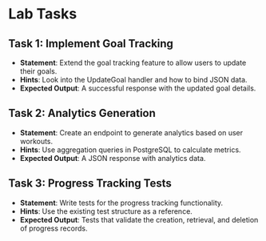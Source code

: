 # Lab Tasks

## Task 1: Implement Goal Tracking
- **Statement**: Extend the goal tracking feature to allow users to update their goals.
- **Hints**: Look into the UpdateGoal handler and how to bind JSON data.
- **Expected Output**: A successful response with the updated goal details.

## Task 2: Analytics Generation
- **Statement**: Create an endpoint to generate analytics based on user workouts.
- **Hints**: Use aggregation queries in PostgreSQL to calculate metrics.
- **Expected Output**: A JSON response with analytics data.

## Task 3: Progress Tracking Tests
- **Statement**: Write tests for the progress tracking functionality.
- **Hints**: Use the existing test structure as a reference.
- **Expected Output**: Tests that validate the creation, retrieval, and deletion of progress records.
